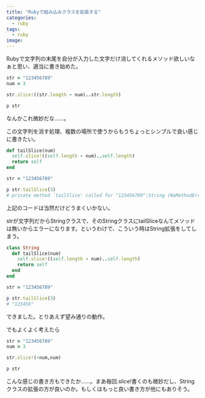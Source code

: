```yaml
---
title: "Rubyで組み込みクラスを拡張する"
categories:
  - ruby
tags:
  - ruby
image:
---
```

Rubyで文字列の末尾を自分が入力した文字だけ消してくれるメソッド欲しいなぁと思い、適当に書き始めた。

<!--more-->

```ruby
str = "123456789"
num = 3

str.slice!((str.length - num)..str.length)

p str
```

なんかこれ微妙だな……。

この文字列を消す処理、複数の場所で使うからもうちょっとシンプルで良い感じに書きたい。

```ruby
def tailSlice(num)
  self.slice!((self.length - num)..self.length)
  return self
end

str = "123456789"

p str.tailSlice(3)
# private method `tailSlice' called for "123456789":String (NoMethodError)
```

上記のコードは当然だけどうまくいかない。

strが文字列だからStringクラスで、そのStringクラスにtailSliceなんてメソッドは無いからエラーになります。というわけで、こういう時はString拡張をしてしまう。

```ruby
class String
  def tailSlice(num)
    self.slice!((self.length - num)..self.length)
    return self
  end
end

str = "123456789"

p str.tailSlice(3)
# "123456"
```

できました。とりあえず望み通りの動作。

でもよくよく考えたら

```ruby
str = "123456789"
num = 3

str.slice!(-num,num)

p str
```

こんな感じの書き方もできたか……。まあ毎回.slice!書くのも微妙だし、Stringクラスの拡張の方が良いのか。もしくはもっと良い書き方が他にもありそう。
